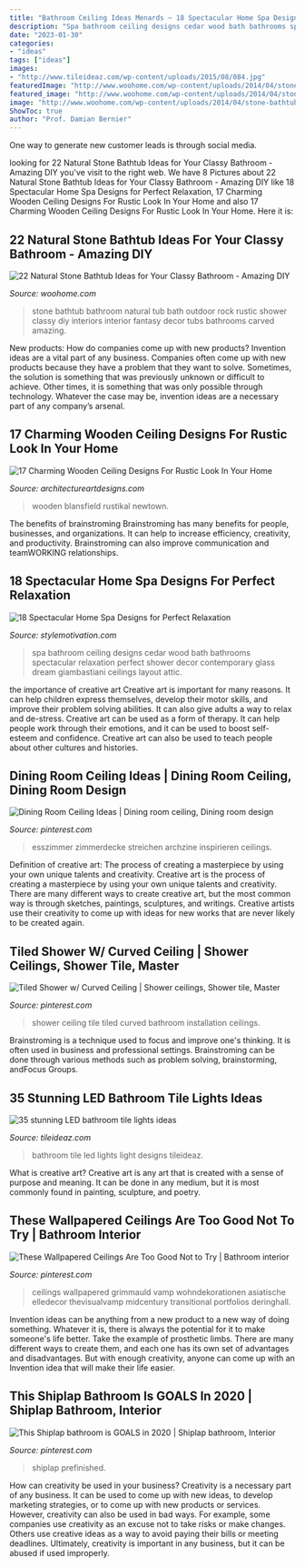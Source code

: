 ```yaml
---
title: "Bathroom Ceiling Ideas Menards ~ 18 Spectacular Home Spa Designs For Perfect Relaxation"
description: "Spa bathroom ceiling designs cedar wood bath bathrooms spectacular relaxation perfect shower decor contemporary glass dream giambastiani ceilings layout attic"
date: "2023-01-30"
categories:
- "ideas"
tags: ["ideas"]
images:
- "http://www.tileideaz.com/wp-content/uploads/2015/08/084.jpg"
featuredImage: "http://www.woohome.com/wp-content/uploads/2014/04/stone-bathtub-design-ideas-6.jpg"
featured_image: "http://www.woohome.com/wp-content/uploads/2014/04/stone-bathtub-design-ideas-6.jpg"
image: "http://www.woohome.com/wp-content/uploads/2014/04/stone-bathtub-design-ideas-6.jpg"
ShowToc: true
author: "Prof. Damian Bernier"
---
```



One way to generate new customer leads is through social media.

	

		
looking for 22 Natural Stone Bathtub Ideas for Your Classy Bathroom - Amazing DIY you've visit to the right web. We have 8 Pictures about 22 Natural Stone Bathtub Ideas for Your Classy Bathroom - Amazing DIY like 18 Spectacular Home Spa Designs for Perfect Relaxation, 17 Charming Wooden Ceiling Designs For Rustic Look In Your Home and also 17 Charming Wooden Ceiling Designs For Rustic Look In Your Home. Here it is:
		
    
## 22 Natural Stone Bathtub Ideas For Your Classy Bathroom - Amazing DIY

<img loading=lazy src="http://www.woohome.com/wp-content/uploads/2014/04/stone-bathtub-design-ideas-6.jpg" onerror="this.onerror=null;this.src='https://tse4.mm.bing.net/th?id=OIP.oITMoZHQQ10_Xb0fHH6e7AHaLQ&amp;pid=15.1';" alt="22 Natural Stone Bathtub Ideas for Your Classy Bathroom - Amazing DIY">

_Source: woohome.com_

>stone bathtub bathroom natural tub bath outdoor rock rustic shower classy diy interiors interior fantasy decor tubs bathrooms carved amazing. 

	

New products: How do companies come up with new products?
Invention ideas are a vital part of any business. Companies often come up with new products because they have a problem that they want to solve. Sometimes, the solution is something that was previously unknown or difficult to achieve. Other times, it is something that was only possible through technology. Whatever the case may be, invention ideas are a necessary part of any company’s arsenal.

    
## 17 Charming Wooden Ceiling Designs For Rustic Look In Your Home

<img loading=lazy src="https://www.architectureartdesigns.com/wp-content/uploads/2015/11/75.jpg" onerror="this.onerror=null;this.src='https://tse1.mm.bing.net/th?id=OIP.oJL2BmJf1R7-TXeGU7QGbAHaE6&amp;pid=15.1';" alt="17 Charming Wooden Ceiling Designs For Rustic Look In Your Home">

_Source: architectureartdesigns.com_

>wooden blansfield rustikal newtown. 

	

The benefits of brainstroming
Brainstroming has many benefits for people, businesses, and organizations. It can help to increase efficiency, creativity, and productivity. Brainstroming can also improve communication and teamWORKING relationships.

    
## 18 Spectacular Home Spa Designs For Perfect Relaxation

<img loading=lazy src="https://www.stylemotivation.com/wp-content/uploads/2014/01/18-Spectacular-Home-Spa-Designs-for-Perfect-Relaxation-13.jpg" onerror="this.onerror=null;this.src='https://tse4.mm.bing.net/th?id=OIP.Fa6AUEVmRDJInu8IzMYklAHaJ1&amp;pid=15.1';" alt="18 Spectacular Home Spa Designs for Perfect Relaxation">

_Source: stylemotivation.com_

>spa bathroom ceiling designs cedar wood bath bathrooms spectacular relaxation perfect shower decor contemporary glass dream giambastiani ceilings layout attic. 

	

the importance of creative art
Creative art is important for many reasons. It can help children express themselves, develop their motor skills, and improve their problem solving abilities. It can also give adults a way to relax and de-stress.
Creative art can be used as a form of therapy. It can help people work through their emotions, and it can be used to boost self-esteem and confidence. Creative art can also be used to teach people about other cultures and histories.

    
## Dining Room Ceiling Ideas | Dining Room Ceiling, Dining Room Design

<img loading=lazy src="https://i.pinimg.com/736x/90/6b/c9/906bc94b110554ddbc8b44203033ac2f.jpg" onerror="this.onerror=null;this.src='https://tse1.mm.bing.net/th?id=OIP.9Y_Q7EossG_JD72iY4NyXQAAAA&amp;pid=15.1';" alt="Dining Room Ceiling Ideas | Dining room ceiling, Dining room design">

_Source: pinterest.com_

>esszimmer zimmerdecke streichen archzine inspirieren ceilings. 

	

Definition of creative art: The process of creating a masterpiece by using your own unique talents and creativity.
Creative art is the process of creating a masterpiece by using your own unique talents and creativity. There are many different ways to create creative art, but the most common way is through sketches, paintings, sculptures, and writings. Creative artists use their creativity to come up with ideas for new works that are never likely to be created again.

    
## Tiled Shower W/ Curved Ceiling | Shower Ceilings, Shower Tile, Master

<img loading=lazy src="https://i.pinimg.com/736x/2d/b0/b3/2db0b38616dd5dac657ae28404adffb2--tiled-showers-portfolio.jpg" onerror="this.onerror=null;this.src='https://tse2.mm.bing.net/th?id=OIP.XK5AJJ4t-rFfsdJcX7y6JgAAAA&amp;pid=15.1';" alt="Tiled Shower w/ Curved Ceiling | Shower ceilings, Shower tile, Master">

_Source: pinterest.com_

>shower ceiling tile tiled curved bathroom installation ceilings. 

	

Brainstroming is a technique used to focus and improve one's thinking. It is often used in business and professional settings. Brainstroming can be done through various methods such as problem solving, brainstorming, andFocus Groups.

    
## 35 Stunning LED Bathroom Tile Lights Ideas

<img loading=lazy src="http://www.tileideaz.com/wp-content/uploads/2015/08/084.jpg" onerror="this.onerror=null;this.src='https://tse3.mm.bing.net/th?id=OIP.jM8gNopyZcazTxJUvafl0gHaKH&amp;pid=15.1';" alt="35 stunning LED bathroom tile lights ideas">

_Source: tileideaz.com_

>bathroom tile led lights light designs tileideaz. 

	

What is creative art?
Creative art is any art that is created with a sense of purpose and meaning. It can be done in any medium, but it is most commonly found in painting, sculpture, and poetry.

    
## These Wallpapered Ceilings Are Too Good Not To Try | Bathroom Interior

<img loading=lazy src="https://i.pinimg.com/736x/97/fa/c9/97fac926b25287b3c4721df8924b457f.jpg" onerror="this.onerror=null;this.src='https://tse3.mm.bing.net/th?id=OIP.lQHaicK7VzYPOn79lkksyAHaLH&amp;pid=15.1';" alt="These Wallpapered Ceilings Are Too Good Not to Try | Bathroom interior">

_Source: pinterest.com_

>ceilings wallpapered grimmauld vamp wohndekorationen asiatische elledecor thevisualvamp midcentury transitional portfolios deringhall. 

	

Invention ideas can be anything from a new product to a new way of doing something. Whatever it is, there is always the potential for it to make someone's life better. Take the example of prosthetic limbs. There are many different ways to create them, and each one has its own set of advantages and disadvantages. But with enough creativity, anyone can come up with an Invention idea that will make their life easier.

    
## This Shiplap Bathroom Is GOALS In 2020 | Shiplap Bathroom, Interior

<img loading=lazy src="https://i.pinimg.com/736x/e1/45/b5/e145b59b31c1ac43b3b6b4af7c0d3812.jpg" onerror="this.onerror=null;this.src='https://tse4.mm.bing.net/th?id=OIP.juUOGnYm3c0ERkbze4D2UwHaLH&amp;pid=15.1';" alt="This Shiplap bathroom is GOALS in 2020 | Shiplap bathroom, Interior">

_Source: pinterest.com_

>shiplap prefinished. 

	

How can creativity be used in your business?
Creativity is a necessary part of any business. It can be used to come up with new ideas, to develop marketing strategies, or to come up with new products or services. However, creativity can also be used in bad ways. For example, some companies use creativity as an excuse not to take risks or make changes. Others use creative ideas as a way to avoid paying their bills or meeting deadlines. Ultimately, creativity is important in any business, but it can be abused if used improperly.

